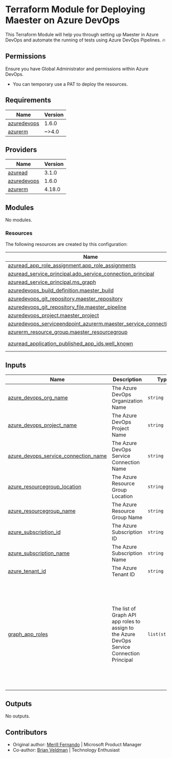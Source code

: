 # Terraform Module for Deploying Maester on Azure DevOps

This Terraform Module will help you through setting up Maester in Azure DevOps and automate the running of tests using Azure DevOps Pipelines. 🔥

## Permissions
Ensure you have Global Administrator and permissions within Azure DevOps.
- You can temporary use a PAT to deploy the resources.

## Requirements

| Name | Version |
|------|---------|
| <a name="requirement_azuredevops"></a> [azuredevops](#requirement\_azuredevops) | 1.6.0 |
| <a name="requirement_azurerm"></a> [azurerm](#requirement\_azurerm) | ~>4.0 |

## Providers

| Name | Version |
|------|---------|
| <a name="provider_azuread"></a> [azuread](#provider\_azuread) | 3.1.0 |
| <a name="provider_azuredevops"></a> [azuredevops](#provider\_azuredevops) | 1.6.0 |
| <a name="provider_azurerm"></a> [azurerm](#provider\_azurerm) | 4.18.0 |

## Modules

No modules.

### Resources

The following resources are created by this configuration:

| Name | Type |
|------|------|
| [azuread_app_role_assignment.app_role_assignments](https://registry.terraform.io/providers/hashicorp/azuread/latest/docs/resources/app_role_assignment) | resource |
| [azuread_service_principal.ado_service_connection_principal](https://registry.terraform.io/providers/hashicorp/azuread/latest/docs/resources/service_principal) | resource |
| [azuread_service_principal.ms_graph](https://registry.terraform.io/providers/hashicorp/azuread/latest/docs/resources/service_principal) | resource |
| [azuredevops_build_definition.maester_build](https://registry.terraform.io/providers/microsoft/azuredevops/1.6.0/docs/resources/build_definition) | resource |
| [azuredevops_git_repository.maester_repository](https://registry.terraform.io/providers/microsoft/azuredevops/1.6.0/docs/resources/git_repository) | resource |
| [azuredevops_git_repository_file.maester_pipeline](https://registry.terraform.io/providers/microsoft/azuredevops/1.6.0/docs/resources/git_repository_file) | resource |
| [azuredevops_project.maester_project](https://registry.terraform.io/providers/microsoft/azuredevops/1.6.0/docs/resources/project) | resource |
| [azuredevops_serviceendpoint_azurerm.maester_service_connection](https://registry.terraform.io/providers/microsoft/azuredevops/1.6.0/docs/resources/serviceendpoint_azurerm) | resource |
| [azurerm_resource_group.maester_resourcegroup](https://registry.terraform.io/providers/hashicorp/azurerm/latest/docs/resources/resource_group) | resource |
| [azuread_application_published_app_ids.well_known](https://registry.terraform.io/providers/hashicorp/azuread/latest/docs/data-sources/application_published_app_ids) | data source |

## Inputs

| Name | Description | Type | Default | Required |
|------|-------------|------|---------|:--------:|
| <a name="input_azure_devops_org_name"></a> [azure\_devops\_org\_name](#input\_azure\_devops\_org\_name) | The Azure DevOps Organization Name | `string` | n/a | yes |
| <a name="input_azure_devops_project_name"></a> [azure\_devops\_project\_name](#input\_azure\_devops\_project\_name) | The Azure DevOps Project Name | `string` | `"Maester"` | no |
| <a name="input_azure_devops_service_connection_name"></a> [azure\_devops\_service\_connection\_name](#input\_azure\_devops\_service\_connection\_name) | The Azure DevOps Service Connection Name | `string` | `"sc-maester-wif"` | no |
| <a name="input_azure_resourcegroup_location"></a> [azure\_resourcegroup\_location](#input\_azure\_resourcegroup\_location) | The Azure Resource Group Location | `string` | `"West Europe"` | no |
| <a name="input_azure_resourcegroup_name"></a> [azure\_resourcegroup\_name](#input\_azure\_resourcegroup\_name) | The Azure Resource Group Name | `string` | `"rg-maester-prod"` | no |
| <a name="input_azure_subscription_id"></a> [azure\_subscription\_id](#input\_azure\_subscription\_id) | The Azure Subscription ID | `string` | n/a | yes |
| <a name="input_azure_subscription_name"></a> [azure\_subscription\_name](#input\_azure\_subscription\_name) | The Azure Subscription Name | `string` | n/a | yes |
| <a name="input_azure_tenant_id"></a> [azure\_tenant\_id](#input\_azure\_tenant\_id) | The Azure Tenant ID | `string` | n/a | yes |
| <a name="input_graph_app_roles"></a> [graph\_app\_roles](#input\_graph\_app\_roles) | The list of Graph API app roles to assign to the Azure DevOps Service Connection Principal | `list(string)` | <pre>[<br/>  "Directory.Read.All",<br/>  "DirectoryRecommendations.Read.All",<br/>  "IdentityRiskEvent.Read.All",<br/>  "Policy.Read.All",<br/>  "Policy.Read.ConditionalAccess",<br/>  "PrivilegedAccess.Read.AzureAD",<br/>  "Reports.Read.All",<br/>  "RoleEligibilitySchedule.Read.Directory",<br/>  "RoleManagement.Read.All",<br/>  "SharePointTenantSettings.Read.All",<br/>  "UserAuthenticationMethod.Read.All"<br/>]</pre> | no |

## Outputs

No outputs.

## Contributors
- Original author: [Merill Fernando](https://www.linkedin.com/in/merill/) | Microsoft Product Manager
- Co-author: [Brian Veldman](https://www.linkedin.com/in/brian-veldman/) | Technology Enthusiast
